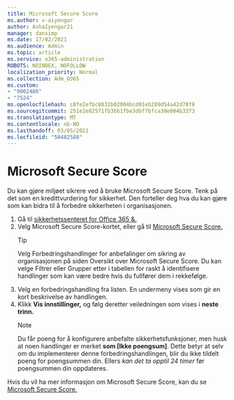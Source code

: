 ```yaml
---
title: Microsoft Secure Score
ms.author: v-aiyengar
author: AshaIyengar21
manager: dansimp
ms.date: 17/02/2021
ms.audience: Admin
ms.topic: article
ms.service: o365-administration
ROBOTS: NOINDEX, NOFOLLOW
localization_priority: Normal
ms.collection: Adm_O365
ms.custom:
- "9002486"
- "7524"
ms.openlocfilehash: c8fe2efbc8832b02004bcd01eb289d54a42d78f8
ms.sourcegitcommit: 251e2e82571fb3bb1fbe3dbf7bfca30e004b3373
ms.translationtype: MT
ms.contentlocale: nb-NO
ms.lasthandoff: 03/05/2021
ms.locfileid: "50482588"
---
```

# <a name="microsoft-secure-score"></a>Microsoft Secure Score

Du kan gjøre miljøet sikrere ved å bruke Microsoft Secure Score. Tenk på det som en kredittvurdering for sikkerhet. Den forteller deg hva du kan gjøre som kan bidra til å forbedre sikkerheten i organisasjonen.

1. Gå til [sikkerhetssenteret for Office 365 &.](https://go.microsoft.com/fwlink/p/?linkid=2077143)
1. Velg Microsoft Secure Score-kortet, eller gå til [Microsoft Secure Score.](https://go.microsoft.com/fwlink/?linkid=2099589)
    > [!TIP]
    >  Velg Forbedringshandlinger for anbefalinger om sikring av organisasjonen på siden Oversikt over Microsoft Secure Score. Du kan velge Filtrer eller Grupper etter i tabellen for raskt å identifisere handlinger som kan være bedre hvis du fullfører dem i rekkefølge.
1. Velg en forbedringshandling fra listen. En undermeny vises som gir en kort beskrivelse av handlingen.
1. Klikk **Vis innstillinger,** og følg deretter veiledningen som vises i **neste trinn.**
    > [!NOTE]
    > Du får poeng for å konfigurere anbefalte sikkerhetsfunksjoner, men husk at noen handlinger er merket **som [Ikke poengsum]**. Dette betyr at selv om du implementerer denne forbedringshandlingen, blir du ikke tildelt poeng for poengsummen din. Ellers *kan det ta opptil 24 timer* før poengsummen din oppdateres.

Hvis du vil ha mer informasjon om Microsoft Secure Score, kan du se [Microsoft Secure Score.](https://go.microsoft.com/fwlink/?linkid=2103077)